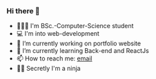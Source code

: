 ### Hi there 👋
- 👨🏻‍💻 I'm BSc.-Computer-Science student
- 💻 I'm into web-development
- 🔭 I’m currently working on portfolio website
- 🌱 I’m currently learning Back-end and ReactJs
- 📫 How to reach me: [email](ankurauti@gmail.com)
- 🥷🏻 Secretly I'm a ninja 


<!--
**Webdevava/Webdevava** is a ✨ _special_ ✨ repository because its `README.md` (this file) appears on your GitHub profile.

Here are some ideas to get you started:

- 🔭 I’m currently working on ...
- 🌱 I’m currently learning ...
- 👯 I’m looking to collaborate on ...
- 🤔 I’m looking for help with ...
- 💬 Ask me about ...
- 📫 How to reach me: ...
- 😄 Pronouns: ...
- ⚡ Fun fact: ...
-->
